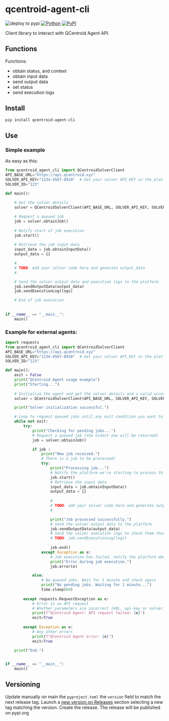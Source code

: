 # qcentroid-agent-cli

![deploy to pypi](https://github.com/QCentroid/qcentroid-agent-cli/actions/workflows/publish.yml/badge.svg)
[![Python](https://img.shields.io/pypi/pyversions/qcentroid-agent-cli.svg)](https://badge.fury.io/py/qcentroid-agent-cli)
[![PyPI](https://badge.fury.io/py/qcentroid-agent-cli.svg)](https://badge.fury.io/py/qcentroid-agent-cli)
 
Client library to interact with QCentroid Agent API.



## Functions


Functions:
* obtain status, and context
* obtain input data 
* send output data
* set status
* send execution logs

## Install

```bash
pip install qcentroid-agent-cli
```


## Use

### Simple example

As easy as this:

```python
from qcentroid_agent_cli import QCentroidSolverClient
API_BASE_URL="https://api.qcentroid.xyz"
SOLVER_API_KEY="1234-4567-8910"  # Get your solver API_KEY in the platform dashboard
SOLVER_ID="123"

def main():
    
    # Get the solver details
    solver = QCentroidSolverClient(API_BASE_URL, SOLVER_API_KEY, SOLVER_ID)

    # Request a queued job
    job = solver.obtainJob()
    
    # Notify start of job execution
    job.start()
    
    # Retrieve the job input data
    input_data = job.obtainInputData()
    output_data = {} 

    #
    # TODO: Add your solver code here and generate output_data
    #

    # Send the solver output data and execution logs to the platform
    job.sendOutputData(output_data)
    job.sendExecutionLog(logs)

    # End of job execution
    
    
if __name__ == "__main__":
    main() 
```

### Example for external agents:

```python
import requests
from qcentroid_agent_cli import QCentroidSolverClient
API_BASE_URL="https://api.qcentroid.xyz"
SOLVER_API_KEY="1234-4567-8910"  # Get your solver API_KEY in the platform dashboard
SOLVER_ID="123"

def main():
    exit = False
    print("QCentroid Agent usage example")
    print("Starting...")
    
    # Initialize the agent and get the solver details and a valid access token
    solver = QCentroidSolverClient(API_BASE_URL, SOLVER_API_KEY, SOLVER_ID)

    print("Solver initialization successful.")

    # Loop to request queued jobs until any exit condition you want to set
    while not exit:
        try:
            print("Checking for pending jobs...")
            # Request a queued job (the oldest one will be returned)
            job = solver.obtainJob()

            if job :
                print("New job received.")
                # There is a job to be processed!
                try:
                    print("Processing job...")
                    # Notify the platform we're starting to process this job
                    job.start()
                    # Retrieve the input data
                    input_data = job.obtainInputData()
                    output_data = {} 
                    
                    #
                    # TODO: add your solver code here and generate output_data
                    #

                    print("Job processed successfully.")
                    # Send the solver output data to the platform
                    job.sendOutputData(output_data)
                    # Send the solver execution logs to check them thorugh the platform dashboard
                    # TODO: job.sendExecutionLog(logs)
                    
                    job.end()              
                except Exception as e:
                    # Job execution has failed, notify the platform about the error
                    print("Error during job execution.")
                    job.error(e)

            else:        
                # No queued jobs. Wait for 1 minute and check again
                print("No pending jobs. Waiting for 1 minute...")
                time.sleep(60)
            
        except requests.RequestException as e:
            # Error in an API request
            # Whether parameters are incorrect (URL, api-key or solver_id), or there are connectivity issues
            print(f"QCentroid Agent: API request failed: {e}")
            exit=True
            
        except Exception as e:
            # Any other errors
            print(f"QCentroid Agent error: {e}")
            exit=True
            
    print("End.")


if __name__ == "__main__":
    main()

```

## Versioning

Update manually on main the `pyproject.toml` the `version` field to match the next release tag. Launch a [new version on Releases](https://github.com/QCentroid/qcentroid-agent-cli/releases/new) section selecting a new tag matching the version. Create the release. The release will be published on pypi.org
